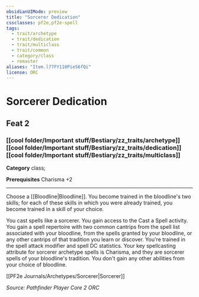 ```yaml
---
obsidianUIMode: preview
title: "Sorcerer Dedication"
cssclasses: pf2e,pf2e-spell
tags:
  - trait/archetype
  - trait/dedication
  - trait/multiclass
  - trait/common
  - category/class
  - remaster
aliases: "Item.l77FY110PieS6fQi"
license: ORC
---
```

# Sorcerer Dedication
## Feat 2
### [[cool folder/Important stuff/Bestiary/zz_traits/archetype]][[cool folder/Important stuff/Bestiary/zz_traits/dedication]][[cool folder/Important stuff/Bestiary/zz_traits/multiclass]]

**Category** class; 



**Prerequisites** Charisma +2
* * *
Choose a [[Bloodline|Bloodline]]. You become trained in the bloodline's two skills; for each of these skills in which you were already trained, you become trained in a skill of your choice.

You cast spells like a sorcerer. You gain access to the Cast a Spell activity. You gain a spell repertoire with two common cantrips from the spell list associated with your bloodline, from the spells granted by your bloodline, or any other cantrips of that tradition you learn or discover. You're trained in the spell attack modifier and spell DC statistics. Your key spellcasting attribute for sorcerer archetype spells is Charisma, and they are sorcerer spells of your bloodline's tradition. You don't gain any other abilities from your choice of bloodline.

[[PF2e Journals/Archetypes/Sorcerer|Sorcerer]]

*Source: Pathfinder Player Core 2*
*ORC*